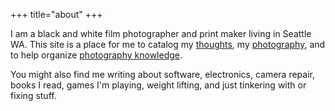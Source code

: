 +++
title="about"
+++

I am a black and white film photographer and print maker living in Seattle WA. This site is a place for me to catalog my [thoughts](@/blog/_index.md), my [photography](@/photography/_index.md), and to help organize [photography knowledge](@/wiki/_index.md).

You might also find me writing about software, electronics, camera repair, books I read, games I'm playing, weight lifting, and just tinkering with or fixing stuff.
